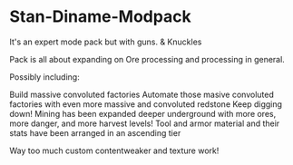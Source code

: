 # Stan-Diname-Modpack
It's an expert mode pack but with guns. &amp; Knuckles

Pack is all about expanding on Ore processing and processing in general.  

Possibly including:

Build massive convoluted factories
Automate those masive convoluted factories with even more massive and convoluted redstone
Keep digging down!  Mining has been expanded deeper underground with more ores, more danger, and more harvest levels!
Tool and armor material and their stats have been arranged in an ascending tier

Way too much custom contentweaker and texture work!
